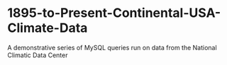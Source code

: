 # 1895-to-Present-Continental-USA-Climate-Data
A demonstrative series of MySQL queries run on data from the National Climatic Data Center
